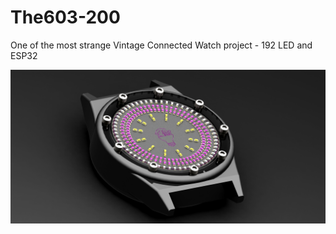 # The603-200
One of the most strange Vintage Connected Watch project - 192 LED and ESP32

![The Vintage Connected watch](https://github.com/ccadic/The603-200/blob/main/603-200W2.jpg)
